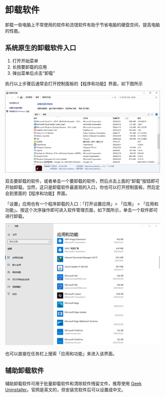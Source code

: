 # 卸载软件

卸载一些电脑上不常使用的软件和流氓软件有助于节省电脑的硬盘空间，提高电脑的性能。

## 系统原生的卸载软件入口

1. 打开开始菜单
2. 长按要卸载的应用
3. 弹出菜单后点击“卸载”

执行以上步骤后通常会打开控制面板的【程序和功能】界面，如下图所示

![程序和功能界面](Snipaste_2024-04-13_12-42-08.png)

双击要卸载的软件，或者单击一个要卸载的软件，然后点击上面的“卸载”按钮即可开始卸载。当然，这只是卸载软件最直观的入口，你也可以打开控制面板，然后定会到里面的【程序和功能】界面。

「设置」应用也有一个程序卸载的入口：「打开设置应用」> 「应用」 > 「应用和功能」。按这个次序操作即可进入软件管理页面，如下图所示，单击一个软件即可进行卸载。

![设置界面的程序卸载入口](Snipaste_2024-04-13_12-55-44.png)

也可以直接在任务栏上搜索「应用和功能」来进入该界面。

## 辅助卸载软件

辅助卸载软件可用于批量卸载软件和清除软件残留文件，推荐使用 [Geek Uninstaller](https://geekuninstaller.com/)。官网是英文的，但安装完软件后可以设置成中文。